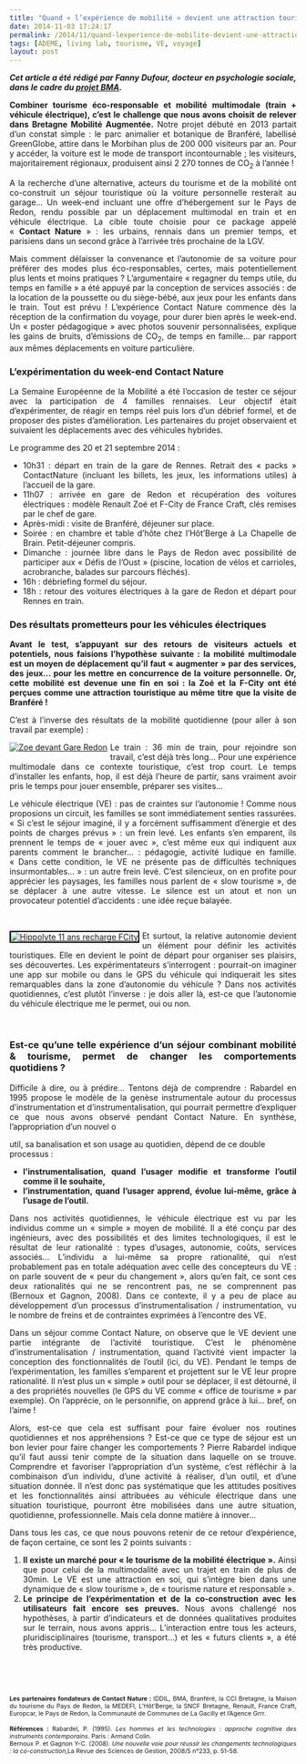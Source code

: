 ```yaml
---
title: "Quand « l’expérience de mobilité » devient une attraction touristique : un vecteur de changement des comportements ?"
date: 2014-11-03 17:24:17
permalink: /2014/11/quand-lexperience-de-mobilite-devient-une-attraction-touristique-un-vecteur-de-changement-des-compor.html
tags: [ADEME, living lab, tourisme, VE, voyage]
layout: post
---
```


<p style="text-align: justify"><em><strong>Cet article a été rédigé par Fanny Dufour, docteur en psychologie sociale, dans le cadre du <a href="http://www.themavision.fr/jcms/rw_314962/bma" target="_blank">projet BMA</a>.</strong></em></p> <p style="text-align: justify"><strong>Combiner tourisme éco-responsable et mobilité multimodale (train + véhicule électrique), c’est le challenge que nous avons choisit de relever dans Bretagne Mobilité Augmentée.</strong> Notre projet débuté en 2013 partait d’un constat simple : le parc animalier et botanique de Branféré, labellisé GreenGlobe, attire dans le Morbihan plus de 200 000 visiteurs par an. Pour y accéder, la voiture est le mode de transport incontournable ; les visiteurs, majoritairement régionaux, produisent ainsi 2 270 tonnes de CO<sub>2</sub> à l’année !</p> <p style="text-align: justify">A la recherche d’une alternative, acteurs du tourisme et de la mobilité ont co-construit un séjour touristique où la voiture personnelle resterait au garage… Un week-end incluant une offre d’hébergement sur le Pays de Redon, rendu possible par un déplacement multimodal en train et en véhicule électrique. La cible toute choisie pour ce package appelé « <strong>Contact Nature</strong> » : les urbains, rennais dans un premier temps, et parisiens dans un second grâce à l’arrivée très prochaine de la LGV.</p> <p style="text-align: justify"></p>  <!--more-->  <p style="text-align: justify">Mais comment délaisser la convenance et l’autonomie de sa voiture pour préférer des modes plus éco-responsables, certes, mais potentiellement plus lents et moins pratiques ? L’argumentaire « regagner du temps utile, du temps en famille » a été appuyé par la conception de services associés : de la location de la poussette ou du siège-bébé, aux jeux pour les enfants dans le train. Tout est prévu ! L’expérience Contact Nature commence dès la réception de la confirmation du voyage, pour durer bien après le week-end. Un « poster pédagogique » avec photos souvenir personnalisées, explique les gains de bruits, d’émissions de CO<sub>2</sub>, de temps en famille… par rapport aux mêmes déplacements en voiture particulière.</p> <h3 style="text-align: justify"><strong>L’expérimentation du week-end Contact Nature</strong></h3> <p style="text-align: justify">La Semaine Européenne de la Mobilité a été l’occasion de tester ce séjour avec la participation de 4 familles rennaises. Leur objectif était d’expérimenter, de réagir en temps réel puis lors d’un débrief formel, et de proposer des pistes d’amélioration. Les partenaires du projet observaient et suivaient les déplacements avec des véhicules hybrides.</p> <p style="text-align: justify">Le programme des 20 et 21 septembre 2014 :</p> <ul style="text-align: justify"> <li>10h31 : départ en train de la gare de Rennes. Retrait des « packs » ContactNature (incluant les billets, les jeux, les informations utiles) à l’accueil de la gare.</li> <li>11h07 : arrivée en gare de Redon et récupération des voitures électriques : modèle Renault Zoé et F-City de France Craft, clés remises par le chef de gare.</li> <li>Après-midi : visite de Branféré, déjeuner sur place.</li> <li>Soirée : en chambre et table d’hôte chez l’Hôt’Berge à La Chapelle de Brain. Petit-déjeuner compris.</li> <li>Dimanche : journée libre dans le Pays de Redon avec possibilité de participer aux « Défis de l’Oust » (piscine, location de vélos et carrioles, acrobranche, balades sur parcours fléchés).</li> <li>16h : débriefing formel du séjour.</li> <li>18h : retour des voitures électriques à la gare de Redon et départ pour Rennes en train.</li> </ul> <h3 style="text-align: justify"><strong>Des résultats prometteurs pour les véhicules électriques</strong></h3> <p style="text-align: justify"><strong>Avant le test, s’appuyant sur des retours de visiteurs actuels et potentiels, nous faisions l’hypothèse suivante : la mobilité multimodale est un moyen de déplacement qu’il faut « augmenter » par des services, des jeux… pour les mettre en concurrence de la voiture personnelle. Or, cette mobilité est devenue une fin en soi : la Zoé et la F-City ont été perçues comme une attraction touristique au même titre que la visite de Branféré !</strong></p> <p style="text-align: justify">C’est à l’inverse des résultats de la mobilité quotidienne (pour aller à son travail par exemple) :</p> <p style="text-align: justify"><a class="asset-img-link" href="http://a1.typepad.com/6a01b7c6d88d59970b01b7c6fca5e1970b-pi" style="float: left"><img alt="Zoe devant Gare Redon" class="asset  asset-image at-xid-6a01b7c6d88d59970b01b7c6fca5e1970b img-responsive" src="http://a1.typepad.com/6a01b7c6d88d59970b01b7c6fca5e1970b-120wi" style="margin: 0px 5px 5px 0px;border: 3px  #000000" title="Zoe devant Gare Redon" /></a>Le train : 36 min de train, pour rejoindre son travail, c’est déjà très long… Pour une expérience multimodale dans ce contexte touristique, c’est trop court. Le temps d’installer les enfants, hop, il est déjà l’heure de partir, sans vraiment avoir pris le temps pour jouer ensemble, préparer ses visites…</p> <p style="text-align: justify">Le véhicule électrique (VE) : pas de craintes sur l’autonomie ! Comme nous proposions un circuit, les familles se sont immédiatement senties rassurées. « Si c’est le séjour imaginé, il y a forcément suffisamment d’énergie et des points de charges prévus » : un frein levé. Les enfants s’en emparent, ils prennent le temps de « jouer avec », c’est même eux qui indiquent aux parents comment le brancher… : pédagogie, activité ludique en famille. « Dans cette condition, le VE ne présente pas de difficultés techniques insurmontables… » : un autre frein levé. C’est silencieux, on en profite pour apprécier les paysages, les familles nous parlent de « slow tourisme », de se déplacer à une autre vitesse. Le silence est un atout et non un provocateur potentiel d’accidents : une idée reçue balayée.</p> <p style="text-align: justify"> </p> <p style="text-align: justify"><a class="asset-img-link" href="https://gabrielplassat.github.io/transportsdufutur/wp-content/uploads/sites/6/old/6a0120a66d2ad4970b01b8d0899ad4970c-pi.png" style="float: left"><img alt="Hippolyte 11 ans recharge FCity" class="asset  asset-image at-xid-6a0120a66d2ad4970b01b8d0899ad4970c img-responsive" src="/wp-content/uploads/sites/6/old/6a0120a66d2ad4970b01b8d0899ad4970c-320wi.png" style="margin: 0px 5px 5px 0px;border: 2px solid #000000" title="Hippolyte 11 ans recharge FCity" /></a>Et surtout, la relative autonomie devient un élément pour définir les activités touristiques. Elle en devient le point de départ pour organiser ses plaisirs, ses découvertes. Les expérimentateurs s’interrogent : pourrait-on imaginer une app sur mobile ou dans le GPS du véhicule qui indiquerait les sites remarquables dans la zone d’autonomie du véhicule ? Dans nos activités quotidiennes, c’est plutôt l’inverse : je dois aller là, est-ce que l’autonomie du véhicule électrique me le permet, oui ou non.</p> <p style="text-align: justify"> </p> <h3 style="text-align: justify"><strong>Est-ce qu’une telle expérience d’un séjour combinant mobilité & tourisme, permet de changer les comportements quotidiens ?</strong></h3> <p style="text-align: justify">Difficile à dire, ou à prédire… Tentons déjà de comprendre : Rabardel en 1995 propose le modèle de la genèse instrumentale autour du processus d’instrumentation et d’instrumentalisation, qui pourrait permettre d’expliquer ce que nous avons observé pendant Contact Nature. En synthèse, l’appropriation d’un nouvel o

util, sa banalisation et son usage au quotidien, dépend de ce double processus :</p> <ul style="text-align: justify"> <li><strong>l’instrumentalisation, quand l’usager modifie et transforme l’outil comme il le souhaite,</strong></li> <li><strong>l’instrumentation, quand l’usager apprend, évolue lui-même, grâce à l’usage de l’outil.</strong></li> </ul> <p style="text-align: justify">Dans nos activités quotidiennes, le véhicule électrique est vu par les individus comme un « simple » moyen de mobilité. Il a été conçu par des ingénieurs, avec des possibilités et des limites technologiques, il est le résultat de leur rationalité : types d’usages, autonomie, coûts, services associés… L’individu a lui-même sa propre rationalité, qui n’est probablement pas en totale adéquation avec celle des concepteurs du VE : on parle souvent de « peur du changement », alors qu’en fait, ce sont ces deux rationalités qui ne se rencontrent pas, ne se comprennent pas (Bernoux et Gagnon, 2008). Dans ce contexte, il y a peu de place au développement d’un processus d’instrumentalisation / instrumentation, vu le nombre de freins et de contraintes exprimées à l’encontre des VE.</p> <p style="text-align: justify">Dans un séjour comme Contact Nature, on observe que le VE devient une partie intégrante de l’activité touristique. C’est le phénomène d’instrumentalisation / instrumentation, quand l’activité vient impacter la conception des fonctionnalités de l’outil (ici, du VE). Pendant le temps de l’expérimentation, les familles s’emparent et projettent sur le VE leur propre rationalité. Il n’est plus un « simple » outil pour se déplacer, il est détourné, il a des propriétés nouvelles (le GPS du VE comme « office de tourisme » par exemple). On l’apprécie, on le personnifie, on apprend grâce à lui… bref, on l’aime !</p> <p style="text-align: justify">Alors, est-ce que cela est suffisant pour faire évoluer nos routines quotidiennes et nos appréhensions ? Est-ce que ce type de séjour est un bon levier pour faire changer les comportements ? Pierre Rabardel indique qu’il faut aussi tenir compte de la situation dans laquelle on se trouve. Comprendre et favoriser l’appropriation d’un système, c’est réfléchir à la combinaison d’un individu, d’une activité à réaliser, d’un outil, et d’une situation donnée. Il n’est donc pas systématique que les attitudes positives et les fonctionnalités ainsi attribuées au véhicule électrique dans une situation touristique, pourront être mobilisées dans une autre situation, quotidienne, professionnelle. Mais cela donne matière à innover…</p> <p style="text-align: justify">Dans tous les cas, ce que nous pouvons retenir de ce retour d’expérience, de façon certaine, ce sont les 2 points suivants :</p> <ol style="text-align: justify"> <li><strong>Il existe un marché pour « le tourisme de la mobilité électrique ».</strong> Ainsi que pour celui de la multimodalité avec un trajet en train de plus de 30min. Le VE est une attraction en soi, qui s’intègre bien dans une dynamique de « slow tourisme », de « tourisme nature et responsable ».</li> <li><strong>Le principe de l’expérimentation et de la co-construction avec les utilisateurs fait encore ses preuves. </strong>Nous avons challengé nos hypothèses, à partir d’indicateurs et de données qualitatives produites sur le terrain, nous avons appris… L’interaction entre tous les acteurs, pluridisciplinaires (tourisme, transport…) et les « futurs clients », a été très productive.</li> </ol> <p style="text-align: justify"> </p> <p style="text-align: justify"> </p> <p style="text-align: justify"><span style="font-size: 8pt"><strong>Les partenaires fondateurs de Contact Nature : </strong></span><span style="font-size: 8pt">IDDIL, BMA, Branféré, la CCI Bretagne, la Maison du tourisme du Pays de Redon, la MEDEFI, L’Hôt’Berge, la SNCF Bretagne, Renault, France Craft, Europcar, le Pays de Redon, la Communauté de Communes de La Gacilly et l’Agence Grrr.</span></p> <p style="text-align: justify"><strong style="font-size: 8pt">Références : </strong><span style="font-size: 8pt">Rabardel, P. (1995). <em>Les hommes et les technologies : approche cognitive des instruments </em><em>contemporains</em>. Paris : Armand Colin.</span><br /><span style="font-size: 8pt">Bernoux P. et Gagnon Y-C. (2008). </span><em style="font-size: 8pt">Une nouvelle voie pour réussir les changements technologiques : la co-construction</em><span style="font-size: 8pt">,La Revue des Sciences de Gestion, 2008/5 n°233, p. 51-58.</span></p>
